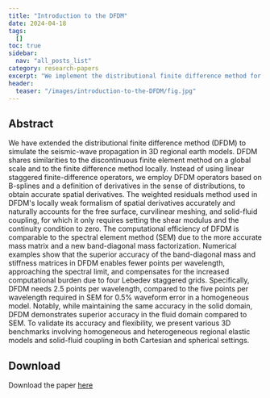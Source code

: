 ```yaml
---
title: "Introduction to the DFDM"
date: 2024-04-18
tags:
  []
toc: true
sidebar:
  nav: "all_posts_list"
category: research-papers
excerpt: "We implement the distributional finite difference method for 3D seismic wave propagation, which show promise for improving accuracy, flexibility, and efficiency against the Spectral Element Method"
header:
  teaser: "/images/introduction-to-the-DFDM/fig.jpg"
---
```



## Abstract
We have extended the distributional finite difference method (DFDM) to simulate the seismic-wave propagation in 3D regional earth models. DFDM shares similarities to the discontinuous finite element method on a global scale and to the finite difference method locally. Instead of using linear staggered finite-difference operators, we employ DFDM operators based on B-splines and a definition of derivatives in the sense of distributions, to obtain accurate spatial derivatives. The weighted residuals method used in DFDM's locally weak formalism of spatial derivatives accurately and naturally accounts for the free surface, curvilinear meshing, and solid-fluid coupling, for which it only requires setting the shear modulus and the continuity condition to zero. The computational efficiency of DFDM is comparable to the spectral element method (SEM) due to the more accurate mass matrix and a new band-diagonal mass factorization. Numerical examples show that the superior accuracy of the band-diagonal mass and stiffness matrices in DFDM enables fewer points per wavelength, approaching the spectral limit, and compensates for the increased computational burden due to four Lebedev staggered grids. Specifically, DFDM needs 2.5 points per wavelength, compared to the five points per wavelength required in SEM for 0.5% waveform error in a homogeneous model. Notably, while maintaining the same accuracy in the solid domain, DFDM demonstrates superior accuracy in the fluid domain compared to SEM. To validate its accuracy and flexibility, we present various 3D benchmarks involving homogeneous and heterogeneous regional elastic models and solid-fluid coupling in both Cartesian and spherical settings.

## Download
Download the paper <a href="https://agupubs.onlinelibrary.wiley.com/doi/10.1029/2023JB027576" class="btn btn--success">here</a>

